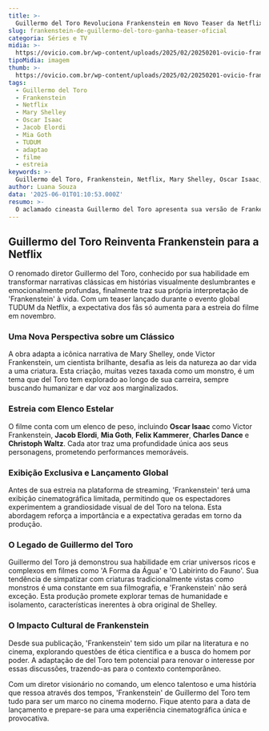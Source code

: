 ```yaml
---
title: >-
  Guillermo del Toro Revoluciona Frankenstein em Novo Teaser da Netflix
slug: frankenstein-de-guillermo-del-toro-ganha-teaser-oficial
categoria: Séries e TV
midia: >-
  https://ovicio.com.br/wp-content/uploads/2025/02/20250201-ovicio-frankenstein.jpg
tipoMidia: imagem
thumb: >-
  https://ovicio.com.br/wp-content/uploads/2025/02/20250201-ovicio-frankenstein.jpg
tags:
  - Guillermo del Toro
  - Frankenstein
  - Netflix
  - Mary Shelley
  - Oscar Isaac
  - Jacob Elordi
  - Mia Goth
  - TUDUM
  - adaptao
  - filme
  - estreia
keywords: >-
  Guillermo del Toro, Frankenstein, Netflix, Mary Shelley, Oscar Isaac, Jacob Elordi, Mia Goth, TUDUM, adaptação, filme, estreia
author: Luana Souza
data: '2025-06-01T01:10:53.000Z'
resumo: >-
  O aclamado cineasta Guillermo del Toro apresenta sua versão de Frankenstein, trazendo uma nova perspectiva ao clássico de Mary Shelley. Com um elenco de peso e estreia prevista na Netflix, a produção promete fascinar os fãs do gênero.
---
```


## Guillermo del Toro Reinventa Frankenstein para a Netflix

O renomado diretor Guillermo del Toro, conhecido por sua habilidade em transformar narrativas clássicas em histórias visualmente deslumbrantes e emocionalmente profundas, finalmente traz sua própria interpretação de 'Frankenstein' à vida. Com um teaser lançado durante o evento global TUDUM da Netflix, a expectativa dos fãs só aumenta para a estreia do filme em novembro.

### Uma Nova Perspectiva sobre um Clássico

A obra adapta a icônica narrativa de Mary Shelley, onde Victor Frankenstein, um cientista brilhante, desafia as leis da natureza ao dar vida a uma criatura. Esta criação, muitas vezes taxada como um monstro, é um tema que del Toro tem explorado ao longo de sua carreira, sempre buscando humanizar e dar voz aos marginalizados.

### Estreia com Elenco Estelar

O filme conta com um elenco de peso, incluindo **Oscar Isaac** como Victor Frankenstein, **Jacob Elordi**, **Mia Goth**, **Felix Kammerer**, **Charles Dance** e **Christoph Waltz**. Cada ator traz uma profundidade única aos seus personagens, prometendo performances memoráveis.

### Exibição Exclusiva e Lançamento Global

Antes de sua estreia na plataforma de streaming, 'Frankenstein' terá uma exibição cinematográfica limitada, permitindo que os espectadores experimentem a grandiosidade visual de del Toro na telona. Esta abordagem reforça a importância e a expectativa geradas em torno da produção.

### O Legado de Guillermo del Toro

Guillermo del Toro já demonstrou sua habilidade em criar universos ricos e complexos em filmes como 'A Forma da Água' e 'O Labirinto do Fauno'. Sua tendência de simpatizar com criaturas tradicionalmente vistas como monstros é uma constante em sua filmografia, e 'Frankenstein' não será exceção. Esta produção promete explorar temas de humanidade e isolamento, características inerentes à obra original de Shelley.

### O Impacto Cultural de Frankenstein

Desde sua publicação, 'Frankenstein' tem sido um pilar na literatura e no cinema, explorando questões de ética científica e a busca do homem por poder. A adaptação de del Toro tem potencial para renovar o interesse por essas discussões, trazendo-as para o contexto contemporâneo.

Com um diretor visionário no comando, um elenco talentoso e uma história que ressoa através dos tempos, 'Frankenstein' de Guillermo del Toro tem tudo para ser um marco no cinema moderno. Fique atento para a data de lançamento e prepare-se para uma experiência cinematográfica única e provocativa.
